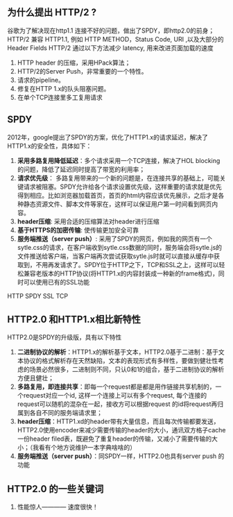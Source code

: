 ## 为什么提出 HTTP/2 ?

谷歌为了解决现在http1.1 连接不好的问题，做出了SPDY，即http2.0的前身；
HTTP/2 兼容 HTTP1.1, 例如 HTTP METHOD，Status Code, URI ,以及大部分的 Header Fields
HTTP/2 通过以下方法减少 latency, 用来改进页面加载的速度
1. HTTP header 的压缩，采用HPack算法；
2. HTTP/2的Server Push，非常重要的一个特性。
3. 请求的pipeline。
4. 修复在HTTP 1.x的队头阻塞问题。
5. 在单个TCP连接里多工复用请求

## SPDY

2012年，google提出了SPDY的方案，优化了HTTP1.x的请求延迟，解决了HTTP1.x的安全性，具体如下：
1. **采用多路复用降低延迟**：多个请求采用一个TCP连接，解决了HOL blocking的问题，降低了延迟同时提高了带宽的利用率；
2. **请求优先级**： 多路复用带来的一个新的问题是，在连接共享的基础上，可能关键请求被阻塞。SPDY允许给各个请求设置优先级，这样重要的请求就是优先得到相应。比如浏览器加载首页，首页的html内容应该优先展示，之后才是各种静态资源文件、脚本文件等家在，这样可以保证用户第一时间看到网页内容。
3. **header压缩**: 采用合适的压缩算法对header进行压缩
4. **基于HTTPS的加密传输**: 使传输更加安全可靠
5. **服务端推送（server push）**: 采用了SPDY的网页，例如我的网页有一个sytle.css的请求，在客户端收到sytle.css数据的同时，服务端会将sytle.js的文件推送给客户端，当客户端再次尝试获取sytle.js时就可以直接从缓存中获取到，不用再发请求了。SPDY位于HTTP之下，TCP和SSL之上，这样可以轻松兼容老版本的HTTP协议(将HTTP1.x的内容封装成一种新的frame格式)，同时可以使用已有的SSL功能

HTTP
SPDY
SSL
TCP




## HTTP2.0 和HTTP1.x相比新特性



HTTP2.0是SPDY的升级版，具有以下特性

1. **二进制协议的解析**：HTTP1.x的解析基于文本，HTTP2.0基于二进制：基于文本协议的格式解析存在天然缺陷，文本的表现形式有多样性，要做到健壮性考虑的场景必然很多，二进制则不同，只认0和1的组合，基于二进制协议的解析方便且健壮；
2. **多路复用，即连接共享**：即每一个request都是都是用作链接共享机制的，一个request对应一个id, 这样一个连接上可以有多个request, 每个连接的request可以随机的混杂在一起，接收方可以根据request 的id将request再归属到各自不同的服务端请求里；
3. **header压缩**：HTTP1.xd的header带有大量信息，而且每次传输都要发送，HTTP2.0使用encoder来减少需要传输的header的大小，通讯双方格子cache一份header filed表，既避免了重复header的传输，又减小了需要传输的大小；（我看有个地方说维护一本字典啥啥的）
4. **服务端推送（server push）**：同SPDY一样，HTTP2.0也具有server push 的功能


## HTTP2.0 的一些关键词
1. 性能惊人———— 速度很快！
